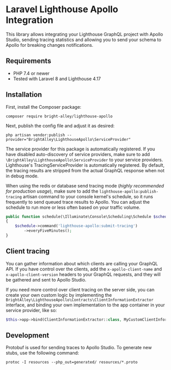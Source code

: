 # Laravel Lighthouse Apollo Integration

This library allows integrating your Lighthouse GraphQL project with Apollo Studio,
sending tracing statistics and allowing you to send your schema to Apollo for 
breaking changes notifications.

## Requirements

- PHP 7.4 or newer
- Tested with Laravel 8 and Lighthouse 4.17

## Installation

First, install the Composer package:

`composer require bright-alley/lighthouse-apollo`

Next, publish the config file and adjust it as desired:

`php artisan vendor:publish --provider="BrightAlley\LighthouseApollo\ServiceProvider"`

The service provider for this package is automatically registered. If you have disabled
auto-discovery of service providers, make sure to add `\BrightAlley\LighthouseApollo\ServiceProvider`
to your service providers. Lighthouse's TracingServiceProvider is automatically registered.
By default, the tracing results are stripped from the actual GraphQL response when not
in debug mode.

When using the redis or database send tracing mode (*highly recommended for production
usage*), make sure to add the `lighthouse-apollo:publish-tracing` artisan command to your
console kernel's schedule, so it runs frequently to send queued trace results to Apollo.
You can adjust the schedule to run more or less often based on your traffic volume.

```php
public function schedule(\Illuminate\Console\Scheduling\Schedule $schedule)
{
    $schedule->command('lighthouse-apollo:submit-tracing')
        ->everyFiveMinutes();
}
```

## Client tracing

You can gather information about which clients are calling your GraphQL API. If you have
control over the clients, add the `x-apollo-client-name` and `x-apollo-client-version` 
headers to your GraphQL requests, and they will be gathered and sent to Apollo Studio.

If you need more control over client tracing on the server side, you can create your own
custom logic by implementing the `BrightAlley\LighthouseApollo\Contracts\ClientInformationExtractor`
interface, and binding your own implementation to the app container in your service
provider, like so:

```php
$this->app->bind(ClientInformationExtractor::class, MyCustomClientInformationExtractor::class);
```

## Development

Protobuf is used for sending traces to Apollo Studio. To generate new stubs, use the 
following command:

`protoc -I resources --php_out=generated/ resources/*.proto`
